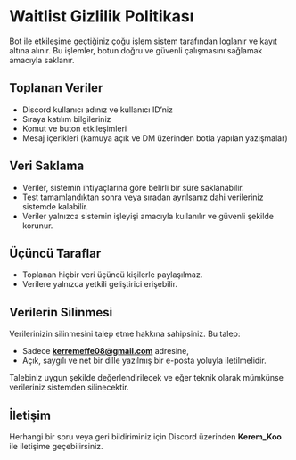 # Waitlist Gizlilik Politikası

Bot ile etkileşime geçtiğiniz çoğu işlem sistem tarafından loglanır ve kayıt altına alınır. Bu işlemler, botun doğru ve güvenli çalışmasını sağlamak amacıyla saklanır.

## Toplanan Veriler
- Discord kullanıcı adınız ve kullanıcı ID’niz
- Sıraya katılım bilgileriniz
- Komut ve buton etkileşimleri
- Mesaj içerikleri (kamuya açık ve DM üzerinden botla yapılan yazışmalar)

## Veri Saklama
- Veriler, sistemin ihtiyaçlarına göre belirli bir süre saklanabilir.
- Test tamamlandıktan sonra veya sıradan ayrılsanız dahi verileriniz sistemde kalabilir.
- Veriler yalnızca sistemin işleyişi amacıyla kullanılır ve güvenli şekilde korunur.

## Üçüncü Taraflar
- Toplanan hiçbir veri üçüncü kişilerle paylaşılmaz.
- Verilere yalnızca yetkili geliştirici erişebilir.

## Verilerin Silinmesi
Verilerinizin silinmesini talep etme hakkına sahipsiniz. Bu talep:
- Sadece **kerremeffe08@gmail.com** adresine,
- Açık, saygılı ve net bir dille yazılmış bir e-posta yoluyla iletilmelidir.

Talebiniz uygun şekilde değerlendirilecek ve eğer teknik olarak mümkünse verileriniz sistemden silinecektir.

## İletişim
Herhangi bir soru veya geri bildiriminiz için Discord üzerinden **Kerem_Koo** ile iletişime geçebilirsiniz.
